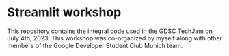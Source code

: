 # Streamlit workshop
This repository contains the integral code used in the GDSC TechJam on July 4th, 2023. 
This workshop was co-organized by myself along with other members of the Google Developer Student Club Munich team.




